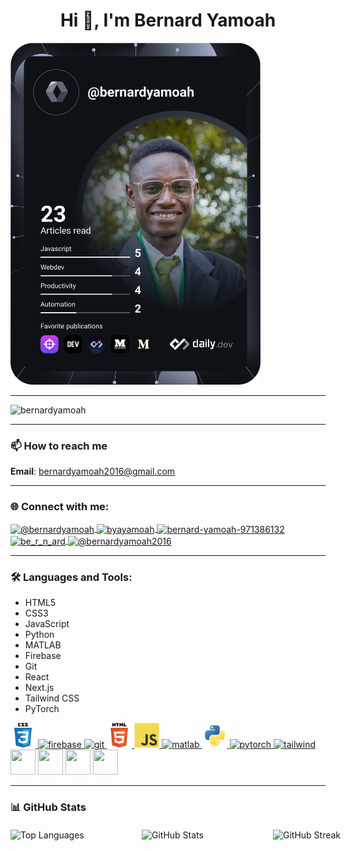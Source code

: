 <h1 align="center">Hi 👋, I'm Bernard Yamoah</h1>
<a href="https://app.daily.dev/DailyDevTips">
  <img src="https://github.com/bernardyamoah/bernardyamoah/blob/main/devcard.svg" width="400" alt="Bernard Yamoah's Dev Card"/>
</a>

---

<p align="left">
  <img src="https://komarev.com/ghpvc/?username=bernardyamoah&label=Profile%20views&color=00ff00&style=plastic" alt="bernardyamoah" />
</p>

---

### 📫 How to reach me
**Email**: [bernardyamoah2016@gmail.com](mailto:bernardyamoah2016@gmail.com)

---


### 🌐 Connect with me:
<p align="left">
  <a href="https://dev.to/@bernardyamoah" target="blank">
    <img align="center" src="https://raw.githubusercontent.com/rahuldkjain/github-profile-readme-generator/master/src/images/icons/Social/devto.svg" alt="@bernardyamoah" height="30" width="40" />
  </a>
  <a href="https://twitter.com/byayamoah" target="blank">
    <img align="center" src="https://raw.githubusercontent.com/rahuldkjain/github-profile-readme-generator/master/src/images/icons/Social/twitter.svg" alt="byayamoah" height="30" width="40" />
  </a>
  <a href="https://linkedin.com/in/bernard-yamoah-971386132" target="blank">
    <img align="center" src="https://raw.githubusercontent.com/rahuldkjain/github-profile-readme-generator/master/src/images/icons/Social/linked-in-alt.svg" alt="bernard-yamoah-971386132" height="30" width="40" />
  </a>
  <a href="https://instagram.com/be_r_n_ard" target="blank">
    <img align="center" src="https://raw.githubusercontent.com/rahuldkjain/github-profile-readme-generator/master/src/images/icons/Social/instagram.svg" alt="be_r_n_ard" height="30" width="40" />
  </a>
  <a href="https://medium.com/@bernardyamoah2016" target="blank">
    <img align="center" src="https://raw.githubusercontent.com/rahuldkjain/github-profile-readme-generator/master/src/images/icons/Social/medium.svg" alt="@bernardyamoah2016" height="30" width="40" />
  </a>
</p>

---

### 🛠️ Languages and Tools:
- HTML5
- CSS3
- JavaScript
- Python
- MATLAB
- Firebase
- Git
- React
- Next.js
- Tailwind CSS
- PyTorch

<p align="left">
  <a href="https://www.w3schools.com/css/" target="_blank" rel="noreferrer">
    <img src="https://raw.githubusercontent.com/devicons/devicon/master/icons/css3/css3-original-wordmark.svg" alt="css3" width="40" height="40"/>
  </a>
  <a href="https://firebase.google.com/" target="_blank" rel="noreferrer">
    <img src="https://www.vectorlogo.zone/logos/firebase/firebase-icon.svg" alt="firebase" width="40" height="40"/>
  </a>
  <a href="https://git-scm.com/" target="_blank" rel="noreferrer">
    <img src="https://www.vectorlogo.zone/logos/git-scm/git-scm-icon.svg" alt="git" width="40" height="40"/>
  </a>
  <a href="https://www.w3.org/html/" target="_blank" rel="noreferrer">
    <img src="https://raw.githubusercontent.com/devicons/devicon/master/icons/html5/html5-original-wordmark.svg" alt="html5" width="40" height="40"/>
  </a>
  <a href="https://developer.mozilla.org/en-US/docs/Web/JavaScript" target="_blank" rel="noreferrer">
    <img src="https://raw.githubusercontent.com/devicons/devicon/master/icons/javascript/javascript-original.svg" alt="javascript" width="40" height="40"/>
  </a>
  <a href="https://www.mathworks.com/" target="_blank" rel="noreferrer">
    <img src="https://upload.wikimedia.org/wikipedia/commons/2/21/Matlab_Logo.png" alt="matlab" width="40" height="40"/>
  </a>
  <a href="https://www.python.org" target="_blank" rel="noreferrer">
    <img src="https://raw.githubusercontent.com/devicons/devicon/master/icons/python/python-original.svg" alt="python" width="40" height="40"/>
  </a>
  <a href="https://pytorch.org/" target="_blank" rel="noreferrer">
    <img src="https://www.vectorlogo.zone/logos/pytorch/pytorch-icon.svg" alt="pytorch" width="40" height="40"/>
  </a>
  <a href="https://tailwindcss.com/" target="_blank" rel="noreferrer">
    <img src="https://www.vectorlogo.zone/logos/tailwindcss/tailwindcss-icon.svg" alt="tailwind" width="40" height="40"/>
  </a>
  <img src="https://cdn.jsdelivr.net/gh/devicons/devicon/icons/nextjs/nextjs-original-wordmark.svg" width="40" height="40" />
  <img src="https://cdn.jsdelivr.net/gh/devicons/devicon/icons/appwrite/appwrite-original-wordmark.svg" width="40" height="40" />
  <img src="https://cdn.jsdelivr.net/gh/devicons/devicon/icons/materialui/materialui-original.svg" width="40" height="40" />
  <img src="https://cdn.jsdelivr.net/gh/devicons/devicon/icons/react/react-original.svg" width="40" height="40" />
</p>

---

### 📊 GitHub Stats

<div style="display: grid; grid-template-columns: repeat(3, 1fr); gap: 10px; margin: 20px 0;  @media (max-width: 768px) {
    .grid {
      grid-template-columns: repeat(2, 1fr);
    }
  }
  @media (max-width: 480px) {
    .grid {
      grid-template-columns: 1fr;
    }
  }">
  <div style="min-width: 200px;">
    <img src="https://github-readme-stats.vercel.app/api/top-langs?username=bernardyamoah&show_icons=true&locale=en&layout=compact" alt="Top Languages" />
  </div>
  <div style="min-width: 200px;">
    <img src="https://github-readme-stats.vercel.app/api?username=bernardyamoah&show_icons=true&locale=en" alt="GitHub Stats" />
  </div>
  <div style="min-width: 200px;">
    <img src="https://github-readme-streak-stats.herokuapp.com/?user=bernardyamoah&" alt="GitHub Streak" />
  </div>
</div>

